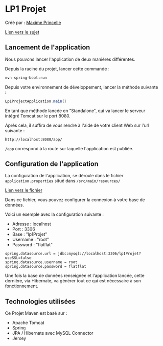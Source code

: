 # LP1 Projet

Créé par : [Maxime Princelle](https://princelle.org)

[Lien vers le sujet](https://docs.google.com/document/d/1O9Cfxe6QZ-yc6G4GovpEqzZk6cyP_nfo3nQCdmnhhQA/edit)

## Lancement de l'application

Nous pouvons lancer l'application de deux manières différentes.

Depuis la racine du projet, lancer cette commande : 

```bash
mvn spring-boot:run
```

Depuis votre environnement de développement, lancer la méthode suivante : 
```java
Lp1ProjectApplication.main()
```

En tant que méthode lancée en "Standalone", qui va lancer le serveur intégré Tomcat sur le port 8080.

Après cela, il suffira de vous rendre à l'aide de votre client Web sur l'url suivante : 
```
http://localhost:8080/app/
```

```/app``` correspond à la route sur laquelle l'application est publiée.

## Configuration de l'application

La configuration de l'application, se déroule dans le fichier ```application.properties``` situé dans ```/src/main/resources/```

[Lien vers le fichier](src/main/resources/application.properties)

Dans ce fichier, vous pouvez configurer la connexion à votre base de données.

Voici un exemple avec la configuration suivante : 
- Adresse : localhost
- Port : 3306
- Base : "lp1Projet"
- Username : "root"
- Password : "flatflat"

```
spring.datasource.url = jdbc:mysql://localhost:3306/lp1Projet?useSSL=false
spring.datasource.username = root
spring.datasource.password = flatflat
```

Une fois la base de données renseignée et l'application lancée, cette dernière, via Hibernate, va générer tout ce qui est nécessaire à son fonctionnement.

## Technologies utilisées

Ce Projet Maven est basé sur : 
- Apache Tomcat
- Spring
- JPA / Hibernate avec MySQL Connector
- Jersey

